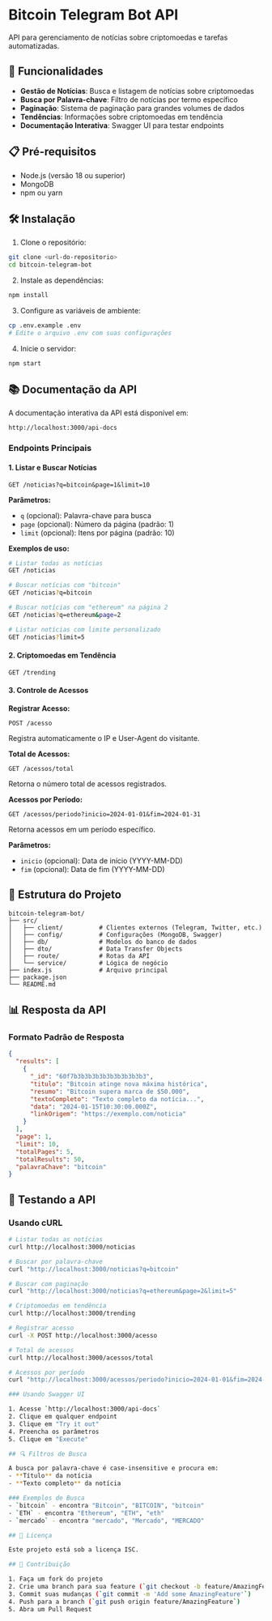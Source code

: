 # Bitcoin Telegram Bot API

API para gerenciamento de notícias sobre criptomoedas e tarefas automatizadas.

## 🚀 Funcionalidades

- **Gestão de Notícias**: Busca e listagem de notícias sobre criptomoedas
- **Busca por Palavra-chave**: Filtro de notícias por termo específico
- **Paginação**: Sistema de paginação para grandes volumes de dados
- **Tendências**: Informações sobre criptomoedas em tendência
- **Documentação Interativa**: Swagger UI para testar endpoints

## 📋 Pré-requisitos

- Node.js (versão 18 ou superior)
- MongoDB
- npm ou yarn

## 🛠️ Instalação

1. Clone o repositório:
```bash
git clone <url-do-repositorio>
cd bitcoin-telegram-bot
```

2. Instale as dependências:
```bash
npm install
```

3. Configure as variáveis de ambiente:
```bash
cp .env.example .env
# Edite o arquivo .env com suas configurações
```

4. Inicie o servidor:
```bash
npm start
```

## 📚 Documentação da API

A documentação interativa da API está disponível em:
```
http://localhost:3000/api-docs
```

### Endpoints Principais

#### 1. Listar e Buscar Notícias
```
GET /noticias?q=bitcoin&page=1&limit=10
```

**Parâmetros:**
- `q` (opcional): Palavra-chave para busca
- `page` (opcional): Número da página (padrão: 1)
- `limit` (opcional): Itens por página (padrão: 10)

**Exemplos de uso:**
```bash
# Listar todas as notícias
GET /noticias

# Buscar notícias com "bitcoin"
GET /noticias?q=bitcoin

# Buscar notícias com "ethereum" na página 2
GET /noticias?q=ethereum&page=2

# Listar notícias com limite personalizado
GET /noticias?limit=5
```

#### 2. Criptomoedas em Tendência
```
GET /trending
```

#### 3. Controle de Acessos

**Registrar Acesso:**
```
POST /acesso
```
Registra automaticamente o IP e User-Agent do visitante.

**Total de Acessos:**
```
GET /acessos/total
```
Retorna o número total de acessos registrados.

**Acessos por Período:**
```
GET /acessos/periodo?inicio=2024-01-01&fim=2024-01-31
```
Retorna acessos em um período específico.

**Parâmetros:**
- `inicio` (opcional): Data de início (YYYY-MM-DD)
- `fim` (opcional): Data de fim (YYYY-MM-DD)

## 🔧 Estrutura do Projeto

```
bitcoin-telegram-bot/
├── src/
│   ├── client/          # Clientes externos (Telegram, Twitter, etc.)
│   ├── config/          # Configurações (MongoDB, Swagger)
│   ├── db/              # Modelos do banco de dados
│   ├── dto/             # Data Transfer Objects
│   ├── route/           # Rotas da API
│   └── service/         # Lógica de negócio
├── index.js             # Arquivo principal
├── package.json
└── README.md
```

## 📊 Resposta da API

### Formato Padrão de Resposta
```json
{
  "results": [
    {
      "_id": "60f7b3b3b3b3b3b3b3b3b3b3",
      "titulo": "Bitcoin atinge nova máxima histórica",
      "resumo": "Bitcoin supera marca de $50.000",
      "textoCompleto": "Texto completo da notícia...",
      "data": "2024-01-15T10:30:00.000Z",
      "linkOrigem": "https://exemplo.com/noticia"
    }
  ],
  "page": 1,
  "limit": 10,
  "totalPages": 5,
  "totalResults": 50,
  "palavraChave": "bitcoin"
}
```

## 🧪 Testando a API

### Usando cURL

```bash
# Listar todas as notícias
curl http://localhost:3000/noticias

# Buscar por palavra-chave
curl "http://localhost:3000/noticias?q=bitcoin"

# Buscar com paginação
curl "http://localhost:3000/noticias?q=ethereum&page=2&limit=5"

# Criptomoedas em tendência
curl http://localhost:3000/trending

# Registrar acesso
curl -X POST http://localhost:3000/acesso

# Total de acessos
curl http://localhost:3000/acessos/total

# Acessos por período
curl "http://localhost:3000/acessos/periodo?inicio=2024-01-01&fim=2024-01-31"

### Usando Swagger UI

1. Acesse `http://localhost:3000/api-docs`
2. Clique em qualquer endpoint
3. Clique em "Try it out"
4. Preencha os parâmetros
5. Clique em "Execute"

## 🔍 Filtros de Busca

A busca por palavra-chave é case-insensitive e procura em:
- **Título** da notícia
- **Texto completo** da notícia

### Exemplos de Busca
- `bitcoin` - encontra "Bitcoin", "BITCOIN", "bitcoin"
- `ETH` - encontra "Ethereum", "ETH", "eth"
- `mercado` - encontra "mercado", "Mercado", "MERCADO"

## 📝 Licença

Este projeto está sob a licença ISC.

## 🤝 Contribuição

1. Faça um fork do projeto
2. Crie uma branch para sua feature (`git checkout -b feature/AmazingFeature`)
3. Commit suas mudanças (`git commit -m 'Add some AmazingFeature'`)
4. Push para a branch (`git push origin feature/AmazingFeature`)
5. Abra um Pull Request
